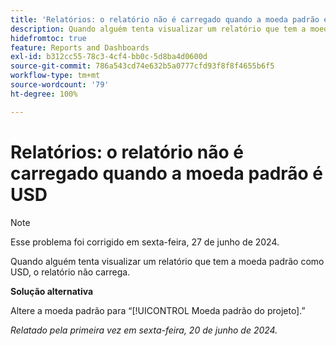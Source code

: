 ```yaml
---
title: 'Relatórios: o relatório não é carregado quando a moeda padrão é USD'
description: Quando alguém tenta visualizar um relatório que tem a moeda padrão como USD, o relatório não carrega.
hidefromtoc: true
feature: Reports and Dashboards
exl-id: b312cc55-78c3-4cf4-bb0c-5d8ba4d0600d
source-git-commit: 786a543cd74e632b5a0777cfd93f8f8f4655b6f5
workflow-type: tm+mt
source-wordcount: '79'
ht-degree: 100%

---
```


# Relatórios: o relatório não é carregado quando a moeda padrão é USD

>[!NOTE]
>
>Esse problema foi corrigido em sexta-feira, 27 de junho de 2024.

Quando alguém tenta visualizar um relatório que tem a moeda padrão como USD, o relatório não carrega.

**Solução alternativa**

Altere a moeda padrão para “[!UICONTROL Moeda padrão do projeto].”

_Relatado pela primeira vez em sexta-feira, 20 de junho de 2024._
